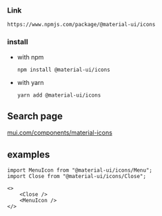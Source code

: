 ### Link

`https://www.npmjs.com/package/@material-ui/icons`

### install

- with npm

  `npm install @material-ui/icons`

- with yarn

  `yarn add @material-ui/icons`

## Search page

[mui.com/components/material-icons](https://mui.com/components/material-icons/)

## examples

    import MenuIcon from "@material-ui/icons/Menu";
    import Close from "@material-ui/icons/Close";

    <>
        <Close />
        <MenuIcon />
    </>
